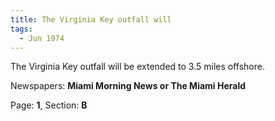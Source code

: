 ```yaml
---  
title: The Virginia Key outfall will  
tags:  
  - Jun 1974  
---  
```

  
The Virginia Key outfall will be extended to 3.5 miles offshore.  
  
Newspapers: **Miami Morning News or The Miami Herald**  
  
Page: **1**, Section: **B** 
